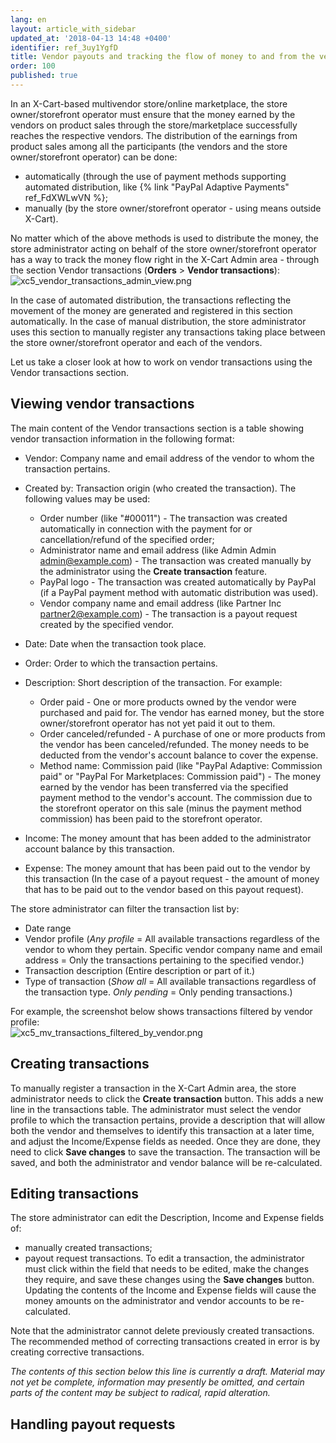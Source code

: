 ```yaml
---
lang: en
layout: article_with_sidebar
updated_at: '2018-04-13 14:48 +0400'
identifier: ref_3uy1YgfD
title: Vendor payouts and tracking the flow of money to and from the vendors
order: 100
published: true
---
```

In an X-Cart-based multivendor store/online marketplace, the store owner/storefront operator must ensure that the money earned by the vendors on product sales through the store/marketplace successfully reaches the respective vendors. The distribution of the earnings from product sales among all the participants (the vendors and the store owner/storefront operator) can be done:
   
   * automatically (through the use of payment methods supporting automated distribution, like {% link "PayPal Adaptive Payments" ref_FdXWLwVN %};
   * manually (by the store owner/storefront operator - using means outside X-Cart). 

No matter which of the above methods is used to distribute the money, the store administrator acting on behalf of the store owner/storefront operator has a way to track the money flow right in the X-Cart Admin area - through the section Vendor transactions (**Orders** > **Vendor transactions**):
   ![xc5_vendor_transactions_admin_view.png]({{site.baseurl}}/attachments/ref_3uy1YgfD/xc5_vendor_transactions_admin_view.png)

In the case of automated distribution, the transactions reflecting the movement of the money are generated and registered in this section automatically. In the case of manual distribution, the store administrator uses this section to manually register any transactions taking place between the store owner/storefront operator and each of the vendors.

Let us take a closer look at how to work on vendor transactions using the Vendor transactions section.

## Viewing vendor transactions

The main content of the Vendor transactions section is a table showing vendor transaction information in the following format:

   *   Vendor: Company name and email address of the vendor to whom the transaction pertains.
   *   Created by: Transaction origin (who created the transaction). The following values may be used:
       
       * Order number (like "#00011") - The transaction was created automatically in connection with the payment for or cancellation/refund of the specified order; 
       * Administrator name and email address (like Admin Admin admin@example.com) - The transaction was created manually by the administrator using the **Create transaction** feature.
       * PayPal logo - The transaction was created automatically by PayPal (if a PayPal payment method with automatic distribution was used).
       * Vendor company name and email address (like Partner Inc partner2@example.com) - The transaction is a payout request created by the specified vendor.
       
   *   Date: Date when the transaction took place.
   *   Order: Order to which the transaction pertains.
   *   Description: Short description of the transaction. For example:
        
       * Order paid - One or more products owned by the vendor were purchased and paid for. The vendor has earned money, but the store owner/storefront operator has not yet paid it out to them.
       * Order canceled/refunded - A purchase of one or more products from the vendor has been canceled/refunded. The money needs to be deducted from the vendor's account balance to cover the expense.
       * Method name: Commission paid (like "PayPal Adaptive: Commission paid" or "PayPal For Marketplaces: Commission paid") - The money earned by the vendor has been transferred via the specified payment method to the vendor's account. The commission due to the storefront operator on this sale (minus the payment method commission) has been paid to the storefront operator.
   *   Income: The money amount that has been added to the administrator account balance by this transaction.
   *   Expense: The money amount that has been paid out to the vendor by this transaction (In the case of a payout request - the amount of money that has to be paid out to the vendor based on this payout request).

The store administrator can filter the transaction list by:
   * Date range 
   * Vendor profile (_Any profile_ = All available transactions regardless of the vendor to whom they pertain. Specific vendor company name and email address = Only the transactions pertaining to the specified vendor.)
   * Transaction description (Entire description or part of it.) 
   * Type of transaction (_Show all_ = All available transactions regardless of the transaction type. _Only pending_ = Only pending transactions.)
   
For example, the screenshot below shows transactions filtered by vendor profile:   
   ![xc5_mv_transactions_filtered_by_vendor.png]({{site.baseurl}}/attachments/ref_3uy1YgfD/xc5_mv_transactions_filtered_by_vendor.png)

## Creating transactions
To manually register a transaction in the X-Cart Admin area, the store administrator needs to click the **Create transaction** button. This adds a new line in the transactions table. The administrator must select the vendor profile to which the transaction pertains, provide a description that will allow both the vendor and themselves to identify this transaction at a later time, and adjust the Income/Expense fields as needed. Once they are done, they need to click **Save changes** to save the transaction. The transaction will be saved, and both the administrator and vendor balance will be re-calculated.

## Editing transactions
The store administrator can edit the Description, Income and Expense fields of: 
   * manually created transactions;
   * payout request transactions.
To edit a transaction, the administrator must click within the field that needs to be edited, make the changes they require, and save these changes using the **Save changes** button. Updating the contents of the Income and Expense fields will cause the money amounts on the administrator and vendor accounts to be re-calculated.   

Note that the administrator cannot delete previously created transactions. The recommended method of correcting transactions created in error is by creating corrective transactions.

_The contents of this section below this line is currently a draft.
Material may not yet be complete, information may presently be omitted, and certain parts of the content may be subject to radical, rapid alteration._

## Handling payout requests



